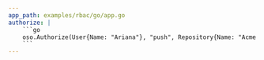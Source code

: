 ```yaml
---
app_path: examples/rbac/go/app.go
authorize: |
    ```go
    oso.Authorize(User{Name: "Ariana"}, "push", Repository{Name: "Acme App"})
    ```
---
```

